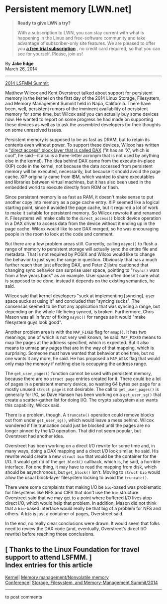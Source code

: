 # Persistent memory [LWN.net]

> **Ready to give LWN a try?**
> 
> With a subscription to LWN, you can stay current with what is happening in the Linux and free-software community and take advantage of subscriber-only site features. We are pleased to offer you **[a free trial subscription](https://lwn.net/Promo/nst-trial/claim)** , no credit card required, so that you can see for yourself. Please, join us! 

By **Jake Edge**  
March 26, 2014 

* * *

[2014 LSFMM Summit](/Articles/LSFMM2014/)

Matthew Wilcox and Kent Overstreet talked about support for persistent memory in the kernel on the first day of the 2014 Linux Storage, Filesystem, and Memory Management Summit held in Napa, California. There have been, well, persistent rumors of the imminent availability of persistent memory for some time, but Wilcox said you can actually buy some devices now. He wanted to report on some progress he had made on supporting these devices as well as to ask the assembled developers for their thoughts on some unresolved issues. 

Persistent memory is supposed to be as fast as DRAM, but to retain its contents even without power. To support these devices, Wilcox has written a ["direct access" block layer that is called DAX](/Articles/591646/) ("it has an 'X', which is cool", he said—it also is a three-letter acronym that is not used by anything else in the kernel). The idea behind DAX came from the execute-in-place (XIP) code in the kernel, not because the data accessed from persistent memory will be executed, necessarily, but because it should avoid the page cache. XIP originally came from IBM, which wanted to share executables and libraries between virtual machines, but it has also been used in the embedded world to execute directly from ROM or flash. 

Since persistent memory is as fast as RAM, it doesn't make sense to put another copy into memory as a page cache entry. XIP seemed like a logical starting point, since it avoided the page cache, but it required a lot of work to make it suitable for persistent memory. So Wilcox rewrote it and renamed it. Filesystems will make calls to the `direct_access()` block device operation in a DAX driver to access data from the device without it ending up in the page cache. Wilcox would like to see DAX merged, so he was encouraging people in the room to look at the code and comment. 

But there are a few problem areas still. Currently, calling `msync()` to flush a range of memory to persistent storage will actually sync the entire file and metadata. That is not required by POSIX and Wilcox would like to change the behavior to just sync the range in question. Obviously that has a much further reach than just affecting DAX, and Peter Zijlstra cautioned that changing sync behavior can surprise user space, pointing to "`fsync()` wars from a few years back" as an example. User space often doesn't care what is supposed to be done, instead it depends on the existing semantics, he said. 

Wilcox said that kernel developers "suck at implementing [syncing], user space sucks at using it" and concluded that "syncing sucks". The consensus seemed to be that any application that was syncing a range, but depending on the whole file being synced, is broken. Furthermore, Chris Mason was all in favor of fixing `msync()` for ranges as it would "make filesystem guys look good". 

Another problem area is with the `MAP_FIXED` flag for `mmap()`. It has two meanings, one of which is not very well known, he said. `MAP_FIXED` means to map the pages at the address specified, which is expected. But it also means to unmap any pages that are in the way of that mapping, which is surprising. Someone must have wanted that behavior at one time, but no one wants it any more, he said. He has proposed a `MAP_WEAK` flag that would only map the memory if nothing else is occupying the address range. 

The `get_user_pages()` function cannot be used with persistent memory, because there are no `struct page` entries created for it. There could be a lot of pages in a persistent memory device, so wasting 64 bytes per page for a mostly unused `struct page` is not desirable. The call to `get_user_pages()` is generally for I/O, so Dave Hansen has been working on a `get_user_sg()` that create a scatter-gather list for doing I/O. The crypto subsystem also wants this capability, Wilcox said. 

There is a problem, though. A `truncate()` operation could remove blocks out from under `get_user_sg()`, which would leave a mess behind. Wilcox wondered if file truncation could just be blocked until the pages are no longer pinned by the I/O operation. That did not seem popular, but Overstreet had another idea. 

Overstreet has been working on a direct I/O rewrite for some time and, in many ways, doing a DAX mapping and a direct I/O look similar, he said. His rewrite would create a new `struct bio` that would be the container for the I/O. It would get rid of the `get_block()` callback, which is, he said, a horrible interface. For one thing, it may have to read the mapping from disk, which should be asynchronous, but `get_block()` isn't. Moving to `struct bio` would allow the usual block-layer filesystem locking to avoid the `truncate()`. 

There were some complaints that making I/O be `bio`-based was problematic for filesystems like NFS and CIFS that don't use the `bio` structure. Overstreet said that we may get to a point where buffered I/O lives atop direct I/O, which would help that problem. In addition, Mason did not think that a `bio`-based interface would really be that big of a problem for NFS and others. A `bio` is just a container of pages, Overstreet said. 

In the end, no really clear conclusions were drawn. It would seem that folks need to review the DAX code (and, eventually, Overstreet's direct I/O rewrite) before reaching those conclusions. 

[ Thanks to the Linux Foundation for travel support to attend LSFMM. ]  
Index entries for this article  
---  
[Kernel](/Kernel/Index)| [Memory management/Nonvolatile memory](/Kernel/Index#Memory_management-Nonvolatile_memory)  
[Conference](/Archives/ConferenceIndex/)| [Storage, Filesystem, and Memory-Management Summit/2014](/Archives/ConferenceIndex/#Storage_Filesystem_and_Memory-Management_Summit-2014)  
  


* * *

to post comments 

